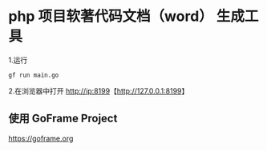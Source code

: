 # php 项目软著代码文档（word） 生成工具

1.运行

```shell
gf run main.go
```

2.在浏览器中打开 <http://ip:8199>【<http://127.0.0.1:8199>】

## 使用 GoFrame Project

<https://goframe.org>
